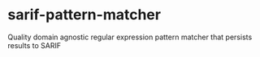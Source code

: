# sarif-pattern-matcher

Quality domain agnostic regular expression pattern matcher that persists results
to SARIF
